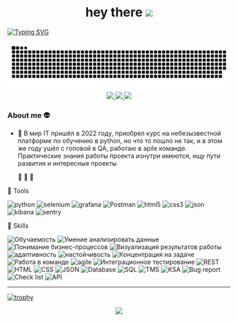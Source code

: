 <div id="header" align="center">
<h1>
  hey there
  <img src="https://media.giphy.com/media/v1.Y2lkPTc5MGI3NjExYnhubG0wcmttZG53eDZyOHZydzd5bHQ3ZHh0eHhiMm1kOGxoNW1laCZlcD12MV9pbnRlcm5hbF9naWZfYnlfaWQmY3Q9cw/l4FGIp6PDxcuJbvdC/giphy.gif" width="50px"/>
</h1>
</div>


[![Typing SVG](https://readme-typing-svg.demolab.com?font=Fira+Code&size=60&pause=4000&color=44F772&center=true&vCenter=true&random=false&width=1200&lines=I'm+Boris+and+I'm+an+QA+engineer)](https://git.io/typing-svg)

<picture>
  <source media="(prefers-color-scheme: dark)" srcset="https://raw.githubusercontent.com/platane/platane/output/github-contribution-grid-snake-dark.svg">
  <source media="(prefers-color-scheme: light)" srcset="https://raw.githubusercontent.com/platane/platane/output/github-contribution-grid-snake.svg">
  <img alt="github contribution grid snake animation" src="https://raw.githubusercontent.com/platane/platane/output/github-contribution-grid-snake.svg">
</picture>


<div id="badges"align="center">
  <a href="https://t.me/kapputan">
    <img src="https://img.shields.io/badge/Telegram-blue?logo=Telegram&logoColor=white&style=for-the-badge"/>
  </a>
  <a href="https://vk.com/manfuckyou">
    <img src="https://img.shields.io/badge/VK-blue?logo=VK&logoColor=white&style=for-the-badge"/>
  </a>
  <a href="your-twitter-URL">
    <img src="https://img.shields.io/badge/web-green?logo=web&logoColor=white&style=for-the-badge"/>
  </a>
</div>

### About me :alien:
- :green_heart: В мир IT пришёл в 2022 году, приобрел курс на небезызвестной платформе по обучению в python, но что то пошло не так, и в этом же году ушёл с головой в QA, работаю в apile команде. Практические знания работы проекта изнутри имеются, ищу пути развития и интересные проекты

  :speak_no_evil: :hear_no_evil: :see_no_evil:
  
:pushpin: Tools

![python](https://img.shields.io/badge/-python-000010?style=for-the-badge&logo=python) ![selenium](https://img.shields.io/badge/-selenium-000010?style=for-the-badge&logo=selenium) ![grafana](https://img.shields.io/badge/-grafana-000010?style=for-the-badge&logo=grafana) ![Postman](https://img.shields.io/badge/-Postman-000010?style=for-the-badge&logo=postman) ![html5](https://img.shields.io/badge/-html5-000010?style=for-the-badge&logo=html5) ![css3](https://img.shields.io/badge/-css3-000010?style=for-the-badge&logo=css3) ![json](https://img.shields.io/badge/-json-000010?style=for-the-badge&logo=json) ![kibana](https://img.shields.io/badge/-kibana-000010?style=for-the-badge&logo=kibana) ![sentry](https://img.shields.io/badge/-sentry-000010?style=for-the-badge&logo=sentry)


:pushpin: Skills

![Обучаемость](https://img.shields.io/badge/-обучаемость-000010?style=for-the-badge&logo=обучаемость) ![Умение анализировать данные](https://img.shields.io/badge/-Умение_анализировать_данные-000010?style=for-the-badge&logo=Умение_анализировать_данные) ![Понимание бизнес-процессов](https://img.shields.io/badge/-Понимание_бизнес_процессов-000010?style=for-the-badge&logo=Понимание_бизнес-процессов) ![Визуализация результатов работы](https://img.shields.io/badge/-Визуализация_результатов_работы-000010?style=for-the-badge&logo=Визуализация_результатов_работы) ![адаптивность](https://img.shields.io/badge/-адаптивность-000010?style=for-the-badge&logo=адаптивность) ![настойчивость](https://img.shields.io/badge/-настойчивость-000010?style=for-the-badge&logo=настойчивость) ![Концентрация на задаче](https://img.shields.io/badge/-Концентрация_на_задаче-000010?style=for-the-badge&logo=Концентрация_на_задаче) ![Работа в команде](https://img.shields.io/badge/-Работа_в_команде-000010?style=for-the-badge&logo=Работа-в-команде) ![agile](https://img.shields.io/badge/-agile-000010?style=for-the-badge&logo=agile)  ![Интеграционное тестирование](https://img.shields.io/badge/-Интеграционное_тестирование-000010?style=for-the-badge&logo=Интеграционное-тестирование) ![REST](https://img.shields.io/badge/-REST-000010?style=for-the-badge&logo=REST) ![HTML](https://img.shields.io/badge/-HTML-000010?style=for-the-badge&logo=HTML) ![CSS](https://img.shields.io/badge/-CSS-000010?style=for-the-badge&logo=CSS) ![JSON](https://img.shields.io/badge/-JSON-000010?style=for-the-badge&logo=JSON) ![Database](https://img.shields.io/badge/-Database-000010?style=for-the-badge&logo=Database) ![SQL](https://img.shields.io/badge/-SQL-000010?style=for-the-badge&logo=SQL) ![TMS](https://img.shields.io/badge/-TMS-000010?style=for-the-badge&logo=TMS) ![KSA](https://img.shields.io/badge/-KSA-000010?style=for-the-badge&logo=KSA) ![Bug report](https://img.shields.io/badge/-Bug_report-000010?style=for-the-badge&logo=Bug_report) ![Check list](https://img.shields.io/badge/-Check_list-000010?style=for-the-badge&logo=Check_list) ![API](https://img.shields.io/badge/-API-000010?style=for-the-badge&logo=API)


___________________________________________________________________________________________________________________________________________________________________________________________________________________________

[![trophy](https://github-profile-trophy.vercel.app/?username=kapuutan&theme=algolia)](https://github.com/kapputan/github-profile-trophy)



<div id="header" align="center">
  <img src="https://media.giphy.com/media/v1.Y2lkPTc5MGI3NjExdW84b2I4OXhib3BvaGNmdHN2cmVsM2FzMHBybWhjcTl4NndxMTByNSZlcD12MV9pbnRlcm5hbF9naWZfYnlfaWQmY3Q9cw/XkHwQ0L0CC9VcUqB8m/giphy.gif" width="500"/>
</div>
